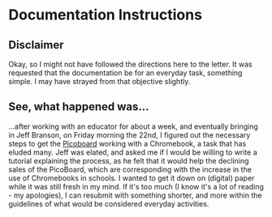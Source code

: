 Documentation Instructions
==========================

Disclaimer
-------------
Okay, so I might not have followed the directions here to the letter. It was requested that the documentation be for an everyday task, something simple. I may have strayed from that objective slightly.

See, what happened was...
-------------------------
...after working with an educator for about a week, and eventually bringing in Jeff Branson, on Friday morning the 22nd, I figured out the necessary steps to get the [Picoboard](https://www.sparkfun.com/products/11888) working with a Chromebook, a task that has eluded many. Jeff was elated, and asked me if I would be willing to write a tutorial explaining the process, as he felt that it would help the declining sales of the PicoBoard, which are corresponding with the increase in the use of Chromebooks in schools. I wanted to get it down on (digital) paper while it was still fresh in my mind. If it's too much (I know it's a lot of reading - my apologies), I can resubmit with something shorter, and more within the guidelines of what would be considered everyday activities.


